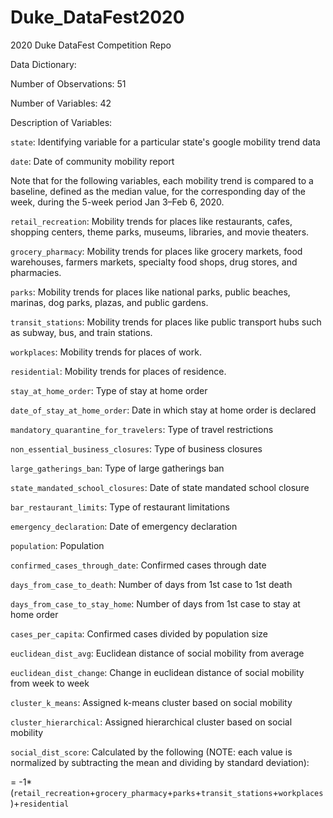 # Duke_DataFest2020

2020 Duke DataFest Competition Repo

Data Dictionary:

Number of Observations: 51

Number of Variables: 42

Description of Variables:

`state`: Identifying variable for a particular state's google mobility trend data

`date`: Date of community mobility report

Note that for the following variables, each mobility trend is compared to a baseline, defined as the median value, for the corresponding day of the week, during the 5-week period Jan 3–Feb 6, 2020.

`retail_recreation`: Mobility trends for places like restaurants, cafes, shopping centers, theme parks, museums, libraries, and movie theaters.

`grocery_pharmacy`: Mobility trends for places like grocery markets, food warehouses, farmers markets, specialty food shops, drug stores, and pharmacies.

`parks`: Mobility trends for places like national parks, public beaches, marinas, dog parks, plazas, and public gardens.

`transit_stations`: Mobility trends for places like public transport hubs such as subway, bus, and train stations.

`workplaces`: Mobility trends for places of work.

`residential`: Mobility trends for places of residence.

`stay_at_home_order`: Type of stay at home order

`date_of_stay_at_home_order`: Date in which stay at home order is declared

`mandatory_quarantine_for_travelers`: Type of travel restrictions

`non_essential_business_closures`: Type of business closures

`large_gatherings_ban`: Type of large gatherings ban

`state_mandated_school_closures`: Date of state mandated school closure

`bar_restaurant_limits`: Type of restaurant limitations

`emergency_declaration`: Date of emergency declaration

`population`: Population

`confirmed_cases_through_date`: Confirmed cases through date

`days_from_case_to_death`: Number of days from 1st case to 1st death

`days_from_case_to_stay_home`: Number of days from 1st case to stay at home order

`cases_per_capita`: Confirmed cases divided by population size

`euclidean_dist_avg`: Euclidean distance of social mobility from average

`euclidean_dist_change`: Change in euclidean distance of social mobility from week to week

`cluster_k_means`: Assigned k-means cluster based on social mobility

`cluster_hierarchical`: Assigned hierarchical cluster based on social mobility

`social_dist_score`: Calculated by the following (NOTE: each value is normalized by subtracting the mean and dividing by standard deviation):

= -1*(`retail_recreation`+`grocery_pharmacy`+`parks`+`transit_stations`+`workplaces`)+`residential`




